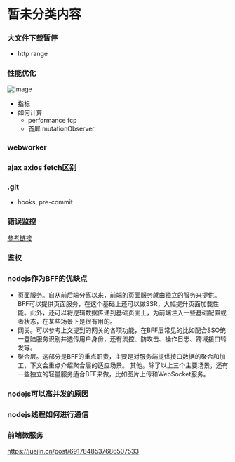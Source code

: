 # 暂未分类内容

### 大文件下载暂停
- http range

### 性能优化
![image](https://user-images.githubusercontent.com/11763399/156503139-2cde551f-7ffc-4cd5-978d-0b47abb5f440.png)

- 指标
- 如何计算
    - performance fcp
    - 首屏 mutationObserver

### webworker


### ajax axios fetch区别

### .git
- hooks, pre-commit

### 错误监控
[参考链接](https://juejin.cn/post/6987681953424080926#heading-10)

### 鉴权

### nodejs作为BFF的优缺点
- 页面服务。自从前后端分离以来，前端的页面服务就由独立的服务来提供。BFF可以提供页面服务，在这个基础上还可以做SSR，大幅提升页面加载性能。此外，还可以将逻辑数据传递到基础页面上，为前端注入一些基础配置或者状态，在某些场景下是很有用的。
- 网关。可以参考上文提到的网关的各项功能，在BFF层常见的比如配合SSO统一登陆服务识别并透传用户身份，还有流控、防攻击、操作日志、跨域接口转发等。
- 聚合层。这部分是BFF的重点职责，主要是对服务端提供接口数据的聚合和加工，下文会重点介绍聚合层的适应场景。
其他。除了以上三个主要场景，还有一些独立的轻量服务适合BFF来做，比如图片上传和WebSocket服务。


### nodejs可以高并发的原因

### nodejs线程如何进行通信

### 前端微服务
https://juejin.cn/post/6917848537686507533
